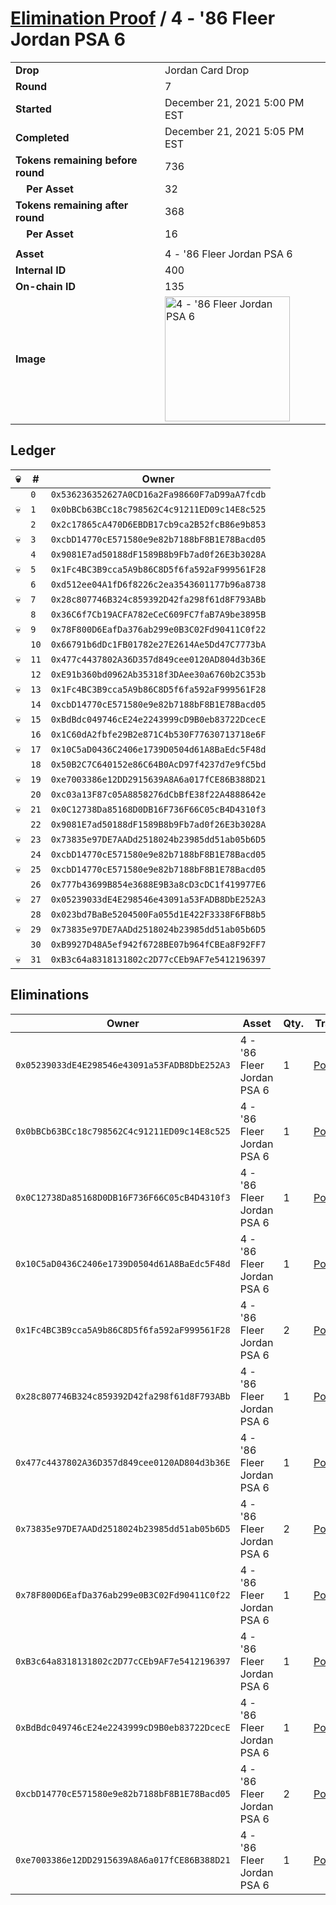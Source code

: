 # [Elimination Proof](./readme.md) / 4 - &#039;86 Fleer Jordan PSA 6

|||
|---|---|
| **Drop** | Jordan Card Drop |
| **Round** | 7 |
| **Started** | December 21, 2021 5:00 PM EST |
| **Completed** | December 21, 2021 5:05 PM EST |
| **Tokens remaining before round** | 736 |
| **&nbsp;&nbsp;&nbsp;&nbsp;Per Asset** | 32 |
| **Tokens remaining after round** | 368 |
| **&nbsp;&nbsp;&nbsp;&nbsp;Per Asset** | 16 |
| | |
| **Asset** | 4 - &#039;86 Fleer Jordan PSA 6 |
| **Internal ID** | 400 |
| **On-chain ID** | 135 |
| **Image** | <img src="https://tcdn.blokpax.com/95149d1f-623b-4405-bd3d-85527845a70e/5c443b9960ddea9a2cab9f0599bbf8d9e9aa46bec57310271d7d818dc2352b16.jpg" height="200" alt="4 - &#039;86 Fleer Jordan PSA 6" /> |

## Ledger

| 💀 | # | Owner |
| --- | --- | --- |
|  | `0` | `0x536236352627A0CD16a2Fa98660F7aD99aA7fcdb` |
| 💀 | `1` | `0x0bBCb63BCc18c798562C4c91211ED09c14E8c525` |
|  | `2` | `0x2c17865cA470D6EBDB17cb9ca2B52fcB86e9b853` |
| 💀 | `3` | `0xcbD14770cE571580e9e82b7188bF8B1E78Bacd05` |
|  | `4` | `0x9081E7ad50188dF1589B8b9Fb7ad0f26E3b3028A` |
| 💀 | `5` | `0x1Fc4BC3B9cca5A9b86C8D5f6fa592aF999561F28` |
|  | `6` | `0xd512ee04A1fD6f8226c2ea3543601177b96a8738` |
| 💀 | `7` | `0x28c807746B324c859392D42fa298f61d8F793ABb` |
|  | `8` | `0x36C6f7Cb19ACFA782eCeC609FC7faB7A9be3895B` |
| 💀 | `9` | `0x78F800D6EafDa376ab299e0B3C02Fd90411C0f22` |
|  | `10` | `0x66791b6dDc1FB01782e27E2614Ae5Dd47C7773bA` |
| 💀 | `11` | `0x477c4437802A36D357d849cee0120AD804d3b36E` |
|  | `12` | `0xE91b360bd0962Ab35318f3DAee30a6760b2C353b` |
| 💀 | `13` | `0x1Fc4BC3B9cca5A9b86C8D5f6fa592aF999561F28` |
|  | `14` | `0xcbD14770cE571580e9e82b7188bF8B1E78Bacd05` |
| 💀 | `15` | `0xBdBdc049746cE24e2243999cD9B0eb83722DcecE` |
|  | `16` | `0x1C60dA2fbfe29B2e871C4b530F77630713718e6F` |
| 💀 | `17` | `0x10C5aD0436C2406e1739D0504d61A8BaEdc5F48d` |
|  | `18` | `0x50B2C7C640152e86C64B0AcD97f4237d7e9fC5bd` |
| 💀 | `19` | `0xe7003386e12DD2915639A8A6a017fCE86B388D21` |
|  | `20` | `0xc03a13F87c05A8858276dCbBfE38f22A4888642e` |
| 💀 | `21` | `0x0C12738Da85168D0DB16F736F66C05cB4D4310f3` |
|  | `22` | `0x9081E7ad50188dF1589B8b9Fb7ad0f26E3b3028A` |
| 💀 | `23` | `0x73835e97DE7AADd2518024b23985dd51ab05b6D5` |
|  | `24` | `0xcbD14770cE571580e9e82b7188bF8B1E78Bacd05` |
| 💀 | `25` | `0xcbD14770cE571580e9e82b7188bF8B1E78Bacd05` |
|  | `26` | `0x777b43699B854e3688E9B3a8cD3cDC1f419977E6` |
| 💀 | `27` | `0x05239033dE4E298546e43091a53FADB8DbE252A3` |
|  | `28` | `0x023bd7BaBe5204500Fa055d1E422F3338F6FB8b5` |
| 💀 | `29` | `0x73835e97DE7AADd2518024b23985dd51ab05b6D5` |
|  | `30` | `0xB9927D48A5ef942f6728BE07b964fCBEa8F92FF7` |
| 💀 | `31` | `0xB3c64a8318131802c2D77cCEb9AF7e5412196397` |


## Eliminations

| Owner | Asset | Qty. | Transaction |
| --- | --- | --- | --- |
| `0x05239033dE4E298546e43091a53FADB8DbE252A3` | 4 - '86 Fleer Jordan PSA 6 | 1 | [Polygonscan](https://polygonscan.com/tx/0xd31a16017590cd0a278cb3f45ee9bae76caabd6d98f2eac1202d129e1c1908d2) |
| `0x0bBCb63BCc18c798562C4c91211ED09c14E8c525` | 4 - '86 Fleer Jordan PSA 6 | 1 | [Polygonscan](https://polygonscan.com/tx/0xa6cd518a9d4556f8cebd5e6379d12855db5331345b9cad58c769c71c8af39e62) |
| `0x0C12738Da85168D0DB16F736F66C05cB4D4310f3` | 4 - '86 Fleer Jordan PSA 6 | 1 | [Polygonscan](https://polygonscan.com/tx/0xb249972b400a4265e586447283a439248609ad3b20a80f09cef27697afd7cd13) |
| `0x10C5aD0436C2406e1739D0504d61A8BaEdc5F48d` | 4 - '86 Fleer Jordan PSA 6 | 1 | [Polygonscan](https://polygonscan.com/tx/0x0a5a0e0dd115f1a1fb6ca03d5c467a13f3969072afebbf3f6ed782dd4634579a) |
| `0x1Fc4BC3B9cca5A9b86C8D5f6fa592aF999561F28` | 4 - '86 Fleer Jordan PSA 6 | 2 | [Polygonscan](https://polygonscan.com/tx/0xa34869f87c4ba4c1e5c6dce2160f309122487312fb1dd21d8473300110261aa6) |
| `0x28c807746B324c859392D42fa298f61d8F793ABb` | 4 - '86 Fleer Jordan PSA 6 | 1 | [Polygonscan](https://polygonscan.com/tx/0x9b2d2311191a4e5c43c66ecb59c16b7e0e18f4b10137ba94df2f5fce23f5b120) |
| `0x477c4437802A36D357d849cee0120AD804d3b36E` | 4 - '86 Fleer Jordan PSA 6 | 1 | [Polygonscan](https://polygonscan.com/tx/0xc4a956a25747b86279cbd627136dd9da48609944120278bbb0fbba74d715761d) |
| `0x73835e97DE7AADd2518024b23985dd51ab05b6D5` | 4 - '86 Fleer Jordan PSA 6 | 2 | [Polygonscan](https://polygonscan.com/tx/0xaac2d36a045bfc6f03944b7dce2204abe716ebe01642d6b0ba8f823ce81fe8a6) |
| `0x78F800D6EafDa376ab299e0B3C02Fd90411C0f22` | 4 - '86 Fleer Jordan PSA 6 | 1 | [Polygonscan](https://polygonscan.com/tx/0x04fea4599957e662cfe49d7fb977c40ed02398d7f317a0b69a2d1f25be78fc78) |
| `0xB3c64a8318131802c2D77cCEb9AF7e5412196397` | 4 - '86 Fleer Jordan PSA 6 | 1 | [Polygonscan](https://polygonscan.com/tx/0x225015f193bc9a424292fd9e58778d23336cc438a1a336137064cdebda8b9e8f) |
| `0xBdBdc049746cE24e2243999cD9B0eb83722DcecE` | 4 - '86 Fleer Jordan PSA 6 | 1 | [Polygonscan](https://polygonscan.com/tx/0x86b0ad9a4bd9d8d7df93f6e63040595719389e9db422fbc5332ac3d0711bdf8c) |
| `0xcbD14770cE571580e9e82b7188bF8B1E78Bacd05` | 4 - '86 Fleer Jordan PSA 6 | 2 | [Polygonscan](https://polygonscan.com/tx/0x8d969965b80d1502c35c9039d515d718f9fc793afbfabfee6139fbc3dd68f2c0) |
| `0xe7003386e12DD2915639A8A6a017fCE86B388D21` | 4 - '86 Fleer Jordan PSA 6 | 1 | [Polygonscan](https://polygonscan.com/tx/0x3567c28de91ecc1c1697b9e79800ee1d59fa0c55302e30896473f503c5461f55) |
